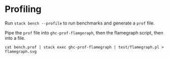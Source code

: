 # Profiling

Run `stack bench --profile` to run benchmarks and generate a `prof` file.

Pipe the `prof` file into `ghc-prof-flamgeraph`, then the flamegraph script, then into a file.

```
cat bench.prof | stack exec ghc-prof-flamegraph | test/flamegraph.pl > flamegraph.svg
```
